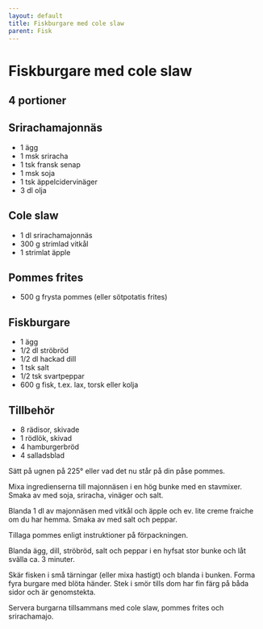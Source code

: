 ```yaml
---
layout: default
title: Fiskburgare med cole slaw
parent: Fisk
---
```

# Fiskburgare med cole slaw

## 4 portioner

## Srirachamajonnäs

-   1 ägg
-   1 msk sriracha
-   1 tsk fransk senap
-   1 msk soja
-   1 tsk äppelcidervinäger
-   3 dl olja

## Cole slaw

-   1 dl srirachamajonnäs
-   300 g strimlad vitkål
-   1 strimlat äpple

## Pommes frites

-   500 g frysta pommes (eller sötpotatis frites)

## Fiskburgare

-   1 ägg
-   1/2 dl ströbröd
-   1/2 dl hackad dill
-   1 tsk salt
-   1/2 tsk svartpeppar
-   600 g fisk, t.ex. lax, torsk eller kolja

## Tillbehör

-   8 rädisor, skivade
-   1 rödlök, skivad
-   4 hamburgerbröd
-   4 salladsblad

Sätt på ugnen på 225° eller vad det nu står på din påse pommes.

Mixa ingredienserna till majonnäsen i en hög bunke med en stavmixer.
Smaka av med soja, sriracha, vinäger och salt.

Blanda 1 dl av majonnäsen med vitkål och äpple och ev. lite creme
fraiche om du har hemma. Smaka av med salt och peppar.

Tillaga pommes enligt instruktioner på förpackningen.

Blanda ägg, dill, ströbröd, salt och peppar i en hyfsat stor bunke och
låt svälla ca. 3 minuter.

Skär fisken i små tärningar (eller mixa hastigt) och blanda i bunken.
Forma fyra burgare med blöta händer. Stek i smör tills dom har fin färg
på båda sidor och är genomstekta.

Servera burgarna tillsammans med cole slaw, pommes frites och
srirachamajo.
